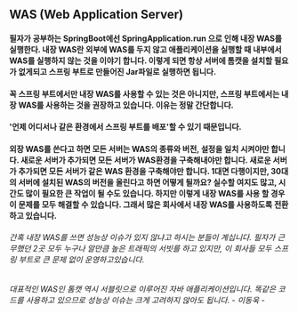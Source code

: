 ## WAS (Web Application Server)
#### 필자가 공부하는 SpringBoot에선 SpringApplication.run 으로 인해 내장 WAS를 실행한다. 내장 WAS란 외부에 WAS를 두지 않고 애플리케이션을 실행할 때 내부에서 WAS를 실행하지 않는 것을 이야기 합니다. 이렇게 되면 항상 서버에 톰캣을 설치할 필요가 없게되고 스프링 부트로 만들어진 Jar파일로 실행하면 됩니다.

#### 꼭 스프링 부트에서만 내장 WAS를 사용할 수 있는 것은 아니지만, 스프링 부트에서는 내장 WAS를 사용하는 것을 권장하고 있습니다. 이유는 정말 간단합니다.

#### '언제 어디서나 같은 환경에서 스프링 부트를 배포'할 수 있기 때문입니다. 

#### 외장 WAS를 쓴다고 하면 모든 서버는 WAS의 종류와 버전, 설정을 일치 시켜야만 합니다. 새로운 서버가 추가되면 모든 서버가 WAS환경을 구축해내야만 합니다. 새로운 서버가 추가되면 모든 서버가 같은 WAS 환경을 구축해야만 합니다. 1대면 다행이지만, 30대의 서버에 설치된 WAS의 버전을 올린다고 하면 어떻게 될까요? 실수할 여지도 많고, 시간도 많이 필요한 큰 작업이 될 수도 있습니다. 하지만 이렇게 내장 WAS를 사용 할 경우 이 문제를 모두 해결할 수 있습니다. 그래서 많은 회사에서 내장 WAS를 사용하도록 전환하고 있습니다.

###### 간혹 내장 WAS를 쓰면 성능상 이슈가 있지 않냐고 하시는 분들이 계십니다. 필자가 근무했던 2곳 모두 누구나 알만큼 높은 트래픽의 서빗를 하고 있지만, 이 회사들 모두 스프링 부트로 큰 문제 없이 운영하고있습니다. 
###### 대표적인 WAS인 톰캣 역시 서블릿으로 이루어진 자바 애플리케이션입니다. 똑같은 코드를 사용하고 있으므로 성능상 이슈는 크게 고려하지 않아도 됩니다. - 이동욱 -